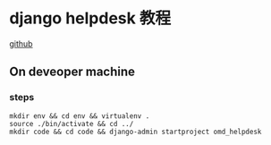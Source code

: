 # django helpdesk 教程
[github](https://github.com/django-helpdesk/django-helpdesk)

## On deveoper machine

### steps

    mkdir env && cd env && virtualenv .
    source ./bin/activate && cd ../
    mkdir code && cd code && django-admin startproject omd_helpdesk


